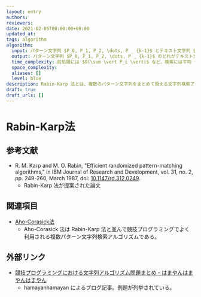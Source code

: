 ```yaml
---
layout: entry
authors:
reviewers:
date: 2021-02-05T00:00:00+09:00
updated_at:
tags: algorithm
algorithm:
  input: パターン文字列 $P_0, P_1, P_2, \dots, P _ {k-1}$ とテキスト文字列 $T$
  output: パターン文字列 $P_0, P_1, P_2, \dots, P _ {k-1}$ のどれがテキスト文字列 $T$ に含まれるか。含まれるならその位置も
  time_complexity: 前処理には $O(\sum \vert P_i \vert)$ など、検索には平均 $O(\vert T \vert)$ など
  space_complexity:
  aliases: []
  level: blue
description: Rabin-Karp 法とは、複数のパターン文字列をまとめて扱える文字列検索アルゴリズムのひとつ。固定された $k$ 個のパターン文字列 $P_0, P_1, P_2, \dots, P _ {k-1}$ のそれぞれについて $O(\sum \vert P_i \vert)$ などをかけてハッシュ値を求めておくことで、与えられたテキスト文字列 $T$ に対し平均 $O(\vert T \vert)$ などでこれらの検索ができる。ハッシュ関数は自由だが、ローリングハッシュが使われることが多い。
draft: true
draft_urls: []
---
```


# Rabin-Karp法

## 参考文献

-   R. M. Karp and M. O. Rabin, "Efficient randomized pattern-matching algorithms," in IBM Journal of Research and Development, vol. 31, no. 2, pp. 249-260, March 1987, doi: [10.1147/rd.312.0249](https://doi.org/10.1147/rd.312.0249).
    -   Rabin-Karp 法が提案された論文

## 関連項目

-   [Aho-Corasick法](/aho-corasick)
    -   Aho-Corasick 法は Rabin-Karp 法と並んで競技プログラミングでよく利用される複数パターン文字列検索アルゴリズムである。

## 外部リンク

-   [競技プログラミングにおける文字列アルゴリズム問題まとめ - はまやんはまやんはまやん](https://www.hamayanhamayan.com/entry/2017/03/25/005452)
    -   hamayanhamayan によるブログ記事。例題が列挙されている。
